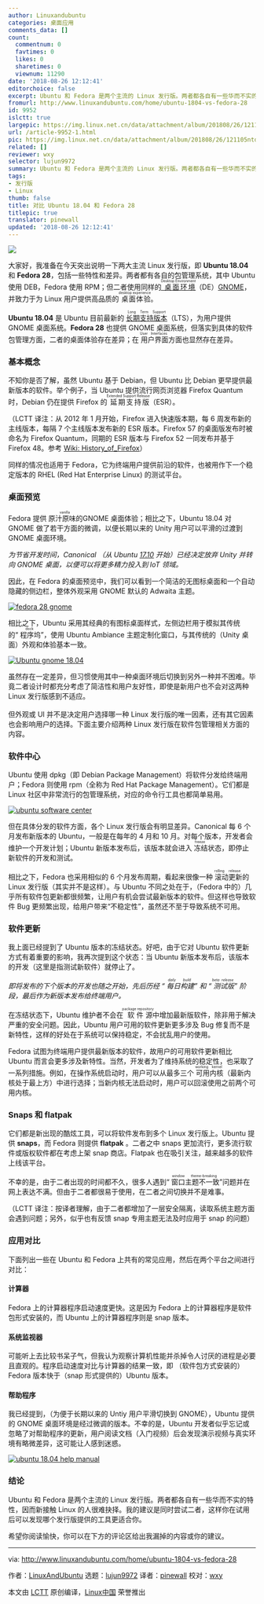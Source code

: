 ```yaml
---
author: Linuxandubuntu
categories: 桌面应用
comments_data: []
count:
  commentnum: 0
  favtimes: 0
  likes: 0
  sharetimes: 0
  viewnum: 11290
date: '2018-08-26 12:12:41'
editorchoice: false
excerpt: Ubuntu 和 Fedora 是两个主流的 Linux 发行版。两者都各自有一些华而不实的特性，因而新接触 Linux 的人很难抉择。我的建议是同时尝试二者，这样你在试用后可以发现哪个发行版提供的工具更适合你。
fromurl: http://www.linuxandubuntu.com/home/ubuntu-1804-vs-fedora-28
id: 9952
islctt: true
largepic: https://img.linux.net.cn/data/attachment/album/201808/26/121105ntddq1rm5s6sq45r.jpg
url: /article-9952-1.html
pic: https://img.linux.net.cn/data/attachment/album/201808/26/121105ntddq1rm5s6sq45r.jpg.thumb.jpg
related: []
reviewer: wxy
selector: lujun9972
summary: Ubuntu 和 Fedora 是两个主流的 Linux 发行版。两者都各自有一些华而不实的特性，因而新接触 Linux 的人很难抉择。我的建议是同时尝试二者，这样你在试用后可以发现哪个发行版提供的工具更适合你。
tags:
- 发行版
- Linux
thumb: false
title: 对比 Ubuntu 18.04 和 Fedora 28
titlepic: true
translator: pinewall
updated: '2018-08-26 12:12:41'
---
```


![](/data/attachment/album/201808/26/121105ntddq1rm5s6sq45r.jpg)


大家好，我准备在今天突出说明一下两大主流 Linux 发行版，即 **Ubuntu 18.04** 和 **Fedora 28**，包括一些特性和差异。两者都有各自的包管理系统，其中 Ubuntu 使用 DEB，Fedora 使用 RPM；但二者使用同样的[<ruby> 桌面环境 <rt>  Desktop Environment </rt></ruby>](http://www.linuxandubuntu.com/home/5-best-linux-desktop-environments-with-pros-cons) （DE）[GNOME](http://www.linuxandubuntu.com/home/walkthrough-on-how-to-use-gnome-boxes)，并致力于为 Linux 用户提供高品质的<ruby> 桌面体验 <rt>  desktop experience </rt></ruby>。


**Ubuntu 18.04** 是 Ubuntu 目前最新的 [<ruby> 长期支持版本 <rt>  Long Term Support </rt></ruby>](http://www.linuxandubuntu.com/home/ubuntu-1804-codename-announced-bionic-beaver)（LTS），为用户提供 GNOME 桌面系统。**Fedora 28** 也提供 GNOME 桌面系统，但落实到具体的软件包管理方面，二者的桌面体验存在差异；在<ruby> 用户界面 <rt>  User Interfaces </rt></ruby>方面也显然存在差异。


### 基本概念


不知你是否了解，虽然 Ubuntu 基于 Debian，但 Ubuntu 比 Debian 更早提供最新版本的软件。举个例子，当 Ubuntu 提供流行网页浏览器 Firefox Quantum 时，Debian 仍在提供 Firefox 的<ruby> 延期支持版 <rt>  Extended Support Release </rt></ruby>（ESR）。


（LCTT 译注：从 2012 年 1 月开始，Firefox 进入快速版本期，每 6 周发布新的主线版本，每隔 7 个主线版本发布新的 ESR 版本。Firefox 57 的桌面版发布时被命名为 Firefox Quantum，同期的 ESR 版本与 Firefox 52 一同发布并基于 Firefox 48。参考 [Wiki: History\_of\_Firefox](https://en.wikipedia.org/wiki/History_of_Firefox)）


同样的情况也适用于 Fedora，它为终端用户提供前沿的软件，也被用作下一个稳定版本的 RHEL (Red Hat Enterprise Linux) 的测试平台。


### 桌面预览


Fedora 提供<ruby> 原汁原味的 <rt>  vanilla </rt></ruby> GNOME 桌面体验；相比之下，Ubuntu 18.04 对 GNOME 做了若干方面的微调，以便长期以来的 Unity 用户可以平滑的过渡到 GNOME 桌面环境。


*为节省开发时间，Canonical （从 Ubuntu [17.10](http://www.linuxandubuntu.com/home/what-new-is-going-to-be-in-ubuntu-1704-zesty-zapus) 开始）已经决定放弃 Unity 并转向 GNOME 桌面，以便可以将更多精力投入到 IoT 领域。*


因此，在 Fedora 的桌面预览中，我们可以看到一个简洁的无图标桌面和一个自动隐藏的侧边栏，整体外观采用 GNOME 默认的 Adwaita 主题。


[![fedora 28 gnome](/data/attachment/album/201808/26/121243lvvubtnyctttj32v.jpg)](http://www.linuxandubuntu.com/uploads/2/1/1/5/21152474/ubuntu-18-04-gnome_orig.jpg)


相比之下，Ubuntu 采用其经典的有图标桌面样式，左侧边栏用于模拟其传统的“<ruby> 程序坞 <rt>  dock </rt></ruby>”，使用 Ubuntu Ambiance 主题定制化窗口，与其传统的（Unity 桌面）外观和体验基本一致。


[![Ubuntu gnome 18.04](/data/attachment/album/201808/26/121243w7uvougxooc8edsv.jpg)](http://www.linuxandubuntu.com/uploads/2/1/1/5/21152474/ubuntu-gnome-18-04_orig.jpg)


虽然存在一定差异，但习惯使用其中一种桌面环境后切换到另外一种并不困难。毕竟二者设计时都充分考虑了简洁性和用户友好性，即使是新用户也不会对这两种 Linux 发行版感到不适应。  
 ​  
 但外观或 UI 并不是决定用户选择哪一种 Linux 发行版的唯一因素，还有其它因素也会影响用户的选择。下面主要介绍两种 Linux 发行版在软件包管理相关方面的内容。


### 软件中心


Ubuntu 使用 dpkg（即 Debian Package Management）将软件分发给终端用户；Fedora 则使用 rpm（全称为 Red Hat Package Management）。它们都是 Linux 社区中非常流行的包管理系统，对应的命令行工具也都简单易用。


[![ubuntu software center](/data/attachment/album/201808/26/121244gkoh8jhdk3v9lduz.jpg)](http://www.linuxandubuntu.com/uploads/2/1/1/5/21152474/ubuntu-software-center_2_orig.jpg)


但在具体分发的软件方面，各个 Linux 发行版会有明显差异。Canonical 每 6 个月发布新版本的 Ubuntu，一般是在每年的 4 月和 10 月。对每个版本，开发者会维护一个开发计划；Ubuntu 新版本发布后，该版本就会进入<ruby> 冻结 <rt>  freeze </rt></ruby>状态，即停止新软件的开发和测试。


​相比之下，Fedora 也采用相似的 6 个月发布周期，看起来很像一种<ruby> 滚动更新 <rt>  rolling release </rt></ruby>的 Linux 发行版（其实并不是这样）。与 Ubuntu 不同之处在于，（Fedora 中的）几乎所有软件包更新都很频繁，让用户有机会尝试最新版本的软件。但这样也导致软件 Bug 更频繁出现，给用户带来“不稳定性”，虽然还不至于导致系统不可用。


### 软件更新


我上面已经提到了 Ubuntu 版本的冻结状态。好吧，由于它对 Ubuntu 软件更新方式有着重要的影响，我再次提到这个状态：当 Ubuntu 新版本发布后，该版本的开发（这里是指测试新软件）就停止了。


*即将发布的下个版本的开发也随之开始，先后历经 “<ruby> 每日构建 <rt>  daily build </rt></ruby>” 和 “<ruby> 测试版 <rt>  beta release </rt></ruby>” 阶段，最后作为新版本发布给终端用户。*


在冻结状态下，Ubuntu 维护者不会在<ruby> 软件源 <rt>  package repository </rt></ruby>中增加最新版软件，除非用于解决严重的安全问题。因此，Ubuntu 用户可用的软件更新更多涉及 Bug 修复而不是新特性，这样的好处在于系统可以保持稳定，不会扰乱用户的使用。


Fedora 试图为终端用户提供最新版本的软件，故用户的可用软件更新相比 Ubuntu 而言会更多涉及新特性。当然，开发者为了维持系统的稳定性，也采取了一系列措施。例如，在操作系统启动时，用户可以从最多三个<ruby> 可用内核 <rt>  working kernel </rt></ruby>（最新内核处于最上方）中进行选择；当新内核无法启动时，用户可以回滚使用之前两个可用内核。


### Snaps 和 flatpak


它们都是新出现的酷炫工具，可以将软件发布到多个 Linux 发行版上。Ubuntu 提供 **snaps**，而 Fedora 则提供 **flatpak** 。二者之中 snaps 更加流行，更多流行软件或版权软件都在考虑上架 snap 商店。Flatpak 也在吸引关注，越来越多的软件上线该平台。


不幸的是，由于二者出现的时间都不久，很多人遇到“<ruby> 窗口主题不一致 <rt>  window theme-breaking </rt></ruby>”问题并在网上表达不满。但由于二者都很易于使用，在二者之间切换并不是难事。


（LCTT 译注：按译者理解，由于二者都增加了一层安全隔离，读取系统主题方面会遇到问题；另外，似乎也有反馈 snap 专用主题无法及时应用于 snap 的问题）


### 应用对比


下面列出一些在 Ubuntu 和 Fedora 上共有的常见应用，然后在两个平台之间进行对比：


#### 计算器


Fedora 上的计算器程序启动速度更快。这是因为 Fedora 上的计算器程序是软件包形式安装的，而 Ubuntu 上的计算器程序则是 snap 版本。


#### 系统监视器


可能听上去比较书呆子气，但我认为观察计算机性能并杀掉令人讨厌的进程是必要且直观的。程序启动速度对比与计算器的结果一致，即 （软件包方式安装的）Fedora 版本快于（snap 形式提供的）Ubuntu 版本。


#### 帮助程序


我已经提到，（为便于长期以来的 Untiy 用户平滑切换到 GNOME），Ubuntu 提供的 GNOME 桌面环境是经过微调的版本。不幸的是，Ubuntu 开发者似乎忘记或忽略了对帮助程序的更新，用户阅读文档（入门视频）后会发现演示视频与真实环境有略微差异，这可能让人感到迷惑。


[![ubuntu 18.04 help manual](/data/attachment/album/201808/26/121244ncs0j3iizgnnt44s.jpg)](http://www.linuxandubuntu.com/uploads/2/1/1/5/21152474/ubuntu-18-04-help-manual_orig.jpg)


### 结论


Ubuntu 和 Fedora 是两个主流的 Linux 发行版。两者都各自有一些华而不实的特性，因而新接触 Linux 的人很难抉择。我的建议是同时尝试二者，这样你在试用后可以发现哪个发行版提供的工具更适合你。


希望你阅读愉快，你可以在下方的评论区给出我漏掉的内容或你的建议。




---


via: <http://www.linuxandubuntu.com/home/ubuntu-1804-vs-fedora-28>


作者：[LinuxAndUbuntu](http://www.linuxandubuntu.com) 选题：[lujun9972](https://github.com/lujun9972) 译者：[pinewall](https://github.com/pinewall) 校对：[wxy](https://github.com/wxy)


本文由 [LCTT](https://github.com/LCTT/TranslateProject) 原创编译，[Linux中国](https://linux.cn/) 荣誉推出
